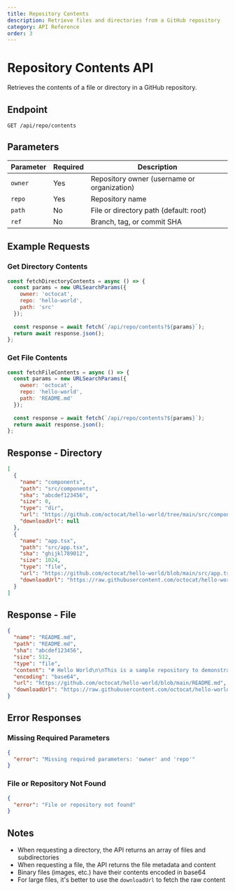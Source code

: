 ```yaml
---
title: Repository Contents
description: Retrieve files and directories from a GitHub repository
category: API Reference
order: 3
---
```


# Repository Contents API

Retrieves the contents of a file or directory in a GitHub repository.

## Endpoint

```
GET /api/repo/contents
```

## Parameters

| Parameter | Required | Description |
|-----------|----------|-------------|
| `owner` | Yes | Repository owner (username or organization) |
| `repo` | Yes | Repository name |
| `path` | No | File or directory path (default: root) |
| `ref` | No | Branch, tag, or commit SHA |

## Example Requests

### Get Directory Contents

```javascript
const fetchDirectoryContents = async () => {
  const params = new URLSearchParams({
    owner: 'octocat',
    repo: 'hello-world',
    path: 'src'
  });
  
  const response = await fetch(`/api/repo/contents?${params}`);
  return await response.json();
};
```

### Get File Contents

```javascript
const fetchFileContents = async () => {
  const params = new URLSearchParams({
    owner: 'octocat',
    repo: 'hello-world',
    path: 'README.md'
  });
  
  const response = await fetch(`/api/repo/contents?${params}`);
  return await response.json();
};
```

## Response - Directory

```json
[
  {
    "name": "components",
    "path": "src/components",
    "sha": "abcdef123456",
    "size": 0,
    "type": "dir",
    "url": "https://github.com/octocat/hello-world/tree/main/src/components",
    "downloadUrl": null
  },
  {
    "name": "app.tsx",
    "path": "src/app.tsx",
    "sha": "ghijkl789012",
    "size": 1024,
    "type": "file",
    "url": "https://github.com/octocat/hello-world/blob/main/src/app.tsx",
    "downloadUrl": "https://raw.githubusercontent.com/octocat/hello-world/main/src/app.tsx"
  }
]
```

## Response - File

```json
{
  "name": "README.md",
  "path": "README.md",
  "sha": "abcdef123456",
  "size": 512,
  "type": "file",
  "content": "# Hello World\n\nThis is a sample repository to demonstrate GitHub features.",
  "encoding": "base64",
  "url": "https://github.com/octocat/hello-world/blob/main/README.md",
  "downloadUrl": "https://raw.githubusercontent.com/octocat/hello-world/main/README.md"
}
```

## Error Responses

### Missing Required Parameters

```json
{
  "error": "Missing required parameters: 'owner' and 'repo'"
}
```

### File or Repository Not Found

```json
{
  "error": "File or repository not found"
}
```

## Notes

- When requesting a directory, the API returns an array of files and subdirectories
- When requesting a file, the API returns the file metadata and content
- Binary files (images, etc.) have their contents encoded in base64
- For large files, it's better to use the `downloadUrl` to fetch the raw content

